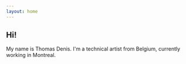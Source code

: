 ```yaml
---
layout: home
---
```


<script>
document.getElementById("about").classList.add("category_item_selected");
</script>

## Hi!
My name is Thomas Denis. I'm a technical artist from Belgium, currently working in Montreal.